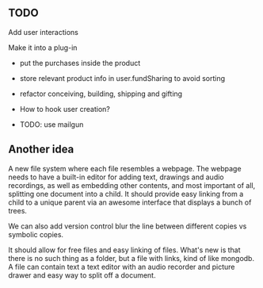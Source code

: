 
## TODO

Add user interactions

Make it into a plug-in
* put the purchases inside the product
* store relevant product info in user.fundSharing to avoid sorting
* refactor conceiving, building, shipping and gifting

* How to hook user creation?
* TODO: use mailgun

## Another idea
A new file system where each file resembles a webpage. The webpage needs to have a built-in editor for adding text, drawings and audio recordings, as well as embedding other contents, and most important of all, splitting one document into a child. It should provide easy linking from a child to a unique parent via an awesome interface that displays a bunch of trees.

We can also add version control blur the line between different copies vs symbolic copies.



It should allow for free files and easy linking of files. What's new is that there is no such thing as a folder, but a file with links, kind of like mongodb. A file can contain text a text editor with an audio recorder and picture drawer and easy way to split off a document.